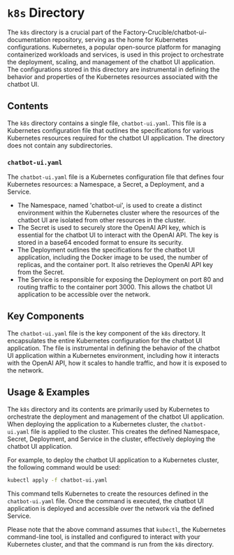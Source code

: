 
# `k8s` Directory

The `k8s` directory is a crucial part of the Factory-Crucible/chatbot-ui-documentation repository, serving as the home for Kubernetes configurations. Kubernetes, a popular open-source platform for managing containerized workloads and services, is used in this project to orchestrate the deployment, scaling, and management of the chatbot UI application. The configurations stored in this directory are instrumental in defining the behavior and properties of the Kubernetes resources associated with the chatbot UI.

## Contents

The `k8s` directory contains a single file, `chatbot-ui.yaml`. This file is a Kubernetes configuration file that outlines the specifications for various Kubernetes resources required for the chatbot UI application. The directory does not contain any subdirectories.

### `chatbot-ui.yaml`

The `chatbot-ui.yaml` file is a Kubernetes configuration file that defines four Kubernetes resources: a Namespace, a Secret, a Deployment, and a Service. 

- The Namespace, named 'chatbot-ui', is used to create a distinct environment within the Kubernetes cluster where the resources of the chatbot UI are isolated from other resources in the cluster. 
- The Secret is used to securely store the OpenAI API key, which is essential for the chatbot UI to interact with the OpenAI API. The key is stored in a base64 encoded format to ensure its security.
- The Deployment outlines the specifications for the chatbot UI application, including the Docker image to be used, the number of replicas, and the container port. It also retrieves the OpenAI API key from the Secret.
- The Service is responsible for exposing the Deployment on port 80 and routing traffic to the container port 3000. This allows the chatbot UI application to be accessible over the network.

## Key Components

The `chatbot-ui.yaml` file is the key component of the `k8s` directory. It encapsulates the entire Kubernetes configuration for the chatbot UI application. The file is instrumental in defining the behavior of the chatbot UI application within a Kubernetes environment, including how it interacts with the OpenAI API, how it scales to handle traffic, and how it is exposed to the network.

## Usage & Examples

The `k8s` directory and its contents are primarily used by Kubernetes to orchestrate the deployment and management of the chatbot UI application. When deploying the application to a Kubernetes cluster, the `chatbot-ui.yaml` file is applied to the cluster. This creates the defined Namespace, Secret, Deployment, and Service in the cluster, effectively deploying the chatbot UI application.

For example, to deploy the chatbot UI application to a Kubernetes cluster, the following command would be used:

```bash
kubectl apply -f chatbot-ui.yaml
```

This command tells Kubernetes to create the resources defined in the `chatbot-ui.yaml` file. Once the command is executed, the chatbot UI application is deployed and accessible over the network via the defined Service.

Please note that the above command assumes that `kubectl`, the Kubernetes command-line tool, is installed and configured to interact with your Kubernetes cluster, and that the command is run from the `k8s` directory.
